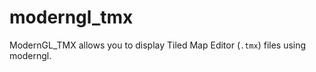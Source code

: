 # moderngl_tmx
 ModernGL_TMX allows you to display Tiled Map Editor (`.tmx`) files using moderngl.
 
